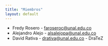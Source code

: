 ```yaml
---
title: "Miembros"
layout: default
---
```


- Fredy Rosero - [faroseroc@unal.edu.co](mailto:faroseroc@unal.edu.co)
- Alejandro Alejo - [alsalejopa@unal.edu.co](mailto:alsalejopa@unal.edu.co)
- David Rativa - [drativa@unal.edu.co](mailto:drativa@unal.edu.co) - DraTeZ
